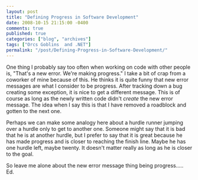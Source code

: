 ```yaml
---
layout: post
title: "Defining Progress in Software Development"
date: 2008-10-15 21:15:00 -0400
comments: true
published: true
categories: ["blog", "archives"]
tags: ["Orcs Goblins  and .NET"]
permalink: "/post/Defining-Progress-in-Software-Development/"
---
```

<!-- more -->

<p>One thing I probably say too often when working on code with other people is, "That's a new error. We're making progress." I take a bit of crap from a coworker of mine because of this. He thinks it is quite funny that new error messages are what I consider to be progress. After tracking down a bug creating some exception, it is nice to get a different message. This is of course as long as the newly written code didn't <em>create</em> the new error message. The idea when I say this is that I have removed a roadblock and gotten to the next one.</p>
<p>Perhaps we can make some analogy here about a hurdle runner jumping over a hurdle only to get to another one. Someone might say that it is bad that he is at another hurdle, but I prefer to say that it is great because he has made progress and is closer to reaching the finish line. Maybe he has one hurdle left, maybe twenty. It doesn't matter really as long as he is closer to the goal.</p>
<p>So leave me alone about the new error message thing being progress..... Ed.</p>
